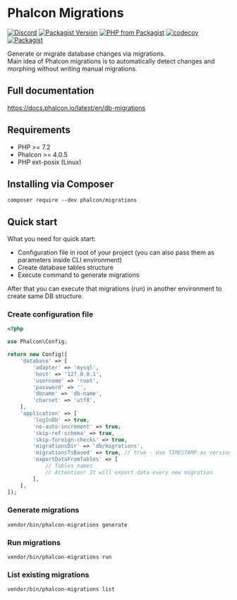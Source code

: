# Phalcon Migrations

[![Discord](https://img.shields.io/discord/310910488152375297?label=Discord)](http://phalcon.link/discord)
[![Packagist Version](https://img.shields.io/packagist/v/phalcon/migrations)](https://packagist.org/packages/phalcon/migrations)
[![PHP from Packagist](https://img.shields.io/packagist/php-v/phalcon/migrations)](https://packagist.org/packages/phalcon/migrations)
[![codecov](https://codecov.io/gh/phalcon/migrations/branch/master/graph/badge.svg)](https://codecov.io/gh/phalcon/migrations)
[![Packagist](https://img.shields.io/packagist/dd/phalcon/migrations)](https://packagist.org/packages/phalcon/migrations/stats)

Generate or migrate database changes via migrations.  
Main idea of Phalcon migrations is to automatically detect changes and morphing without writing manual migrations.

## Full documentation

https://docs.phalcon.io/latest/en/db-migrations

## Requirements

* PHP >= 7.2
* Phalcon >= 4.0.5
* PHP ext-posix (Linux)

## Installing via Composer

```
composer require --dev phalcon/migrations
```

## Quick start

What you need for quick start:

* Configuration file in root of your project (you can also pass them as parameters inside CLI environment)
* Create database tables structure
* Execute command to generate migrations

After that you can execute that migrations (run) in another environment to create same DB structure.

### Create configuration file

```php
<?php

use Phalcon\Config;

return new Config([
    'database' => [
        'adapter' => 'mysql',
        'host' => '127.0.0.1',
        'username' => 'root',
        'password' => '',
        'dbname' => 'db-name',
        'charset' => 'utf8',
    ],
    'application' => [
        'logInDb' => true,
        'no-auto-increment' => true,
        'skip-ref-schema' => true,
        'skip-foreign-checks' => true,
        'migrationsDir' => 'db/migrations',
        'migrationsTsBased' => true, // true - Use TIMESTAMP as version name, false - use versions
        'exportDataFromTables' => [
            // Tables names
            // Attention! It will export data every new migration
        ],
    ],
]);
```

### Generate migrations

```
vendor/bin/phalcon-migrations generate
```

### Run migrations

```
vendor/bin/phalcon-migrations run
```

### List existing migrations

```
vendor/bin/phalcon-migrations list
```
